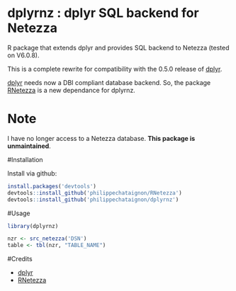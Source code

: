 #  dplyrnz : dplyr SQL backend for Netezza

R package that extends dplyr and provides SQL backend to Netezza (tested on V6.0.8).

This is a complete rewrite for compatibility with the 0.5.0 release
of [dplyr](https://github.com/hadley/dplyr).

[dplyr] needs now a DBI compliant database backend. So,
the package [RNetezza] is a new dependance for dplyrnz.

# Note

I have no longer access to a Netezza database. **This package is unmaintained**.

#Installation

Install via github:

```R
install.packages('devtools')
devtools::install_github('philippechataignon/RNetezza')
devtools::install_github('philippechataignon/dplyrnz')
```

#Usage

```R
library(dplyrnz)

nzr <- src_netezza('DSN')
table <- tbl(nzr, "TABLE_NAME")
```

#Credits

*  [dplyr]
*  [RNetezza]

[dplyr]: https://github.com/hadley/dplyr
[RNetezza]: https://github.com/philippechataignon/RNetezza

